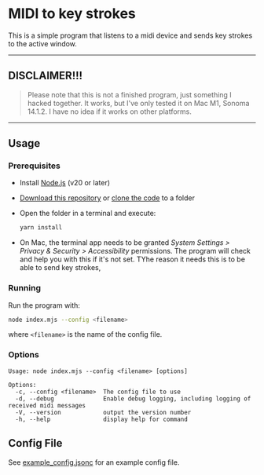 # MIDI to key strokes

This is a simple program that listens to a midi device and sends key strokes to the active window.

---

## DISCLAIMER!!!

> Please note that this is not a finished program, just something I hacked together. It works, but I've only tested it on Mac M1, Sonoma 14.1.2.
> I have no idea if it works on other platforms.

---

## Usage

### Prerequisites

- Install [Node.js](https://nodejs.org/en/) (v20 or later)
- [Download this repository](https://docs.github.com/en/repositories/working-with-files/using-files/downloading-source-code-archives#downloading-source-code-archives-from-the-repository-view) or [clone the code](https://docs.github.com/en/repositories/creating-and-managing-repositories/cloning-a-repository) to a folder
- Open the folder in a terminal and execute:

  ```sh
  yarn install
  ```

- On Mac, the terminal app needs to be granted _System Settings > Privacy & Security > Accessibility_ permissions. The program will check and help you with this if it's not set. TYhe reason it needs this is to be able to send key strokes,

### Running

Run the program with:

```sh
node index.mjs --config <filename>
```

where `<filename>` is the name of the config file.

### Options

```text
Usage: node index.mjs --config <filename> [options]

Options:
  -c, --config <filename>  The config file to use
  -d, --debug              Enable debug logging, including logging of received midi messages
  -V, --version            output the version number
  -h, --help               display help for command
```

## Config File

See [example_config.jsonc](example_config.jsonc) for an example config file.
